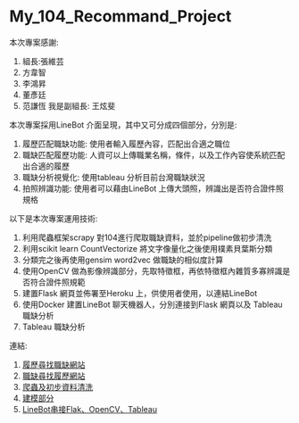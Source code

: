 # My_104_Recommand_Project

本次專案感謝: 
 1. 組長:張維芸
 2. 方韋智 
 3. 李鴻昇
 4. 董彥廷 
 5. 范謙恆
 我是副組長: 王炫斐


本次專案採用LineBot 介面呈現，其中又可分成四個部分，分別是:
  1. 履歷匹配職缺功能: 使用者輸入履歷內容，匹配出合適之職位  
  2. 職缺匹配履歷功能: 人資可以上傳職業名稱，條件，以及工作內容使系統匹配出合適的履歷
  3. 職缺分析視覺化: 使用tableau 分析目前台灣職缺狀況
  4. 拍照辨識功能: 使用者可以藉由LineBot 上傳大頭照，辨識出是否符合證件照規格
  
以下是本次專案運用技術:
  1. 利用爬蟲框架scrapy 對104進行爬取職缺資料，並於pipeline做初步清洗
  2. 利用scikit learn CountVectorize 將文字像量化之後使用樸素貝葉斯分類
  3. 分類完之後再使用gensim word2vec 做職缺的相似度計算
  4. 使用OpenCV 做為影像辨識部分，先取特徵框，再依特徵框內雜質多寡辨識是否符合證件照規範
  5. 建置Flask 網頁並佈署至Heroku 上，供使用者使用，以連結LineBot
  6. 使用Docker 建置LineBot 聊天機器人，分別連接到Flask 網頁以及 Tableau 職缺分析
  7. Tableau 職缺分析

連結:
  1. [履歷尋找職缺網站](http://for-workers.herokuapp.com/html2)
  2. [職缺尋找履歷網站](http://for-company-104.herokuapp.com/forcompany)
  3. [爬蟲及初步資料清洗](https://github.com/a13140120a/My_104_Recommand_Project/tree/master/c104/c104)
  4. [建模部分](https://github.com/a13140120a/My_104_Recommand_Project/tree/master/create_model)
  5. [LineBot串接Flak、OpenCV、Tableau](https://github.com/a13140120a/My_104_Recommand_Project/tree/master/linebot-opencv)
  
